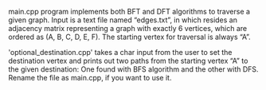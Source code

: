 main.cpp program implements both BFT and DFT algorithms to traverse a given graph.
 Input is a text file named “edges.txt”, in which resides an adjacency matrix representing a graph with exactly 6 vertices, which are ordered as (A, B, C, D, E, F).
 The starting vertex for traversal is always “A”.
 
 'optional_destination.cpp' takes a char input from the user to set the destination vertex and prints out two paths from the starting
vertex “A” to the given destination: One found with BFS algorithm and the other with DFS. Rename the file as main.cpp, if you want to use it.
